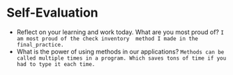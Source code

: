 # Self-Evaluation

- Reflect on your learning and work today. What are you most proud of?
`I am most proud of the check inventory  method I made in the final_practice.`
- What is the power of using methods in our applications?
`Methods can be called multiple times in a program. Which saves tons of time if you had to type it each time.`